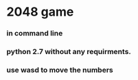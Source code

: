 # 2048 game
### in command line
### python 2.7 without any requirments.
### use wasd to move the numbers
